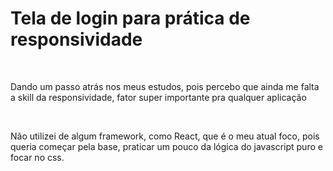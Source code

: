 <h1><strong>Tela de login para prática de responsividade</strong></h1> <br>
<p>Dando um passo atrás nos meus estudos, pois percebo que ainda me falta a skill da responsividade, fator super importante pra qualquer aplicação</p> <br>
<p>Não utilizei de algum framework, como React, que é o meu atual foco, pois queria começar pela base, praticar um pouco da lógica do javascript puro e focar no css.</p>
